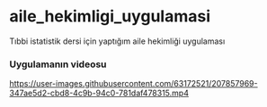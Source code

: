 # aile_hekimligi_uygulamasi
 Tıbbi istatistik dersi için yaptığım aile hekimliği uygulaması
### Uygulamanın videosu

https://user-images.githubusercontent.com/63172521/207857969-347ae5d2-cbd8-4c9b-94c0-781daf478315.mp4

